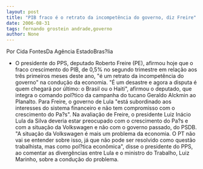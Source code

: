 ```yaml
---
layout: post
title: "PIB fraco é o retrato da incompetência do governo, diz Freire"
date: 2006-08-31
tags: fernando grostein andrade,governo
author: None
---
```

Por Cida FontesDa Agência EstadoBras?lia
 - O presidente do PPS, deputado Roberto Freire (PE), afirmou hoje que o fraco crescimento do PIB, de 0,5% no segundo trimestre em relação aos três primeiros meses deste ano, \"é um retrato da incompetência do governo\" na condução da economia. \"É um desastre e agora a disputa é quem chegará por último: o Brasil ou o Haiti\", afirmou o deputado, que integra o comando pol?tico da campanha do tucano Geraldo Alckmin ao Planalto. Para Freire, o governo de Lula \"está subordinado aos interesses do sistema financeiro e não tem compromisso com o crescimento do Pa?s\".
Na avaliação de Freire, o presidente Luiz Inácio Lula da Silva deveria estar preocupado com o crescimento do Pa?s e com a situação da Volkswagen e não com o governo passado, do PSDB. \"A situação da Volkswagen é mais um problema da economia. O PT não vai se entender sobre isso, já que não pode ser resolvido como questão trabalhista, mas como pol?tica econômica\", disse o presidente do PPS, ao comentar as divergências entre Lula e o ministro do Trabalho, Luiz Marinho, sobre a condução do problema. 